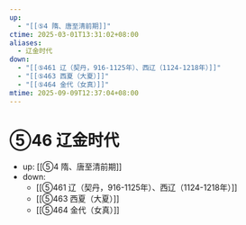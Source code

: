 ```yaml
---
up:
  - "[[⑤4 隋、唐至清前期]]"
ctime: 2025-03-01T13:31:02+08:00
aliases:
  - 辽金时代
down:
  - "[[⑤461 辽（契丹，916-1125年）、西辽（1124-1218年）]]"
  - "[[⑤463 西夏（大夏）]]"
  - "[[⑤464 金代（女真）]]"
mtime: 2025-09-09T12:37:04+08:00
---
```


# ⑤46 辽金时代

- up: [[⑤4 隋、唐至清前期]]
- down:	
	- [[⑤461 辽（契丹，916-1125年）、西辽（1124-1218年）]]
	- [[⑤463 西夏（大夏）]]
	- [[⑤464 金代（女真）]]
	
